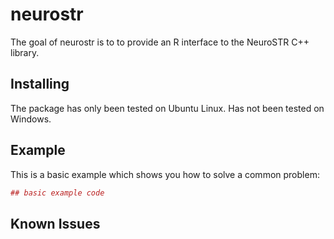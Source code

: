 # neurostr

The goal of neurostr is to to provide an R interface to the NeuroSTR C++ library.

## Installing 

The package has only been tested on Ubuntu Linux. Has not been tested on Windows. 

## Example

This is a basic example which shows you how to solve a common problem:

``` r
## basic example code
```

## Known Issues 
